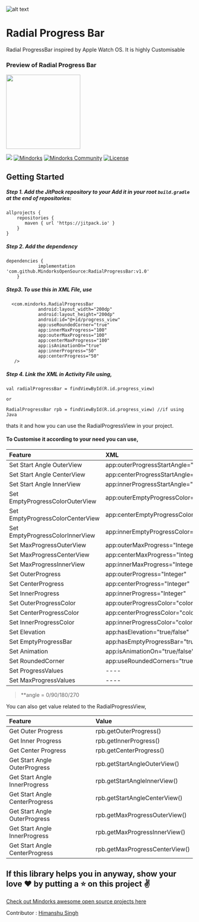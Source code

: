 ![alt text](https://github.com/MindorksOpenSource/RadialProgressBar/blob/master/images/logo.jpg)

# Radial Progress Bar

Radial ProgressBar inspired  by Apple Watch OS. It is highly Customisable <br/>
### Preview of Radial Progress Bar
<img  height="200" src="https://github.com/MindorksOpenSource/RadialProgressBar/blob/master/images/1.jpg">

![](https://github.com/MindorksOpenSource/RadialProgressBar/blob/master/images/rpb.gif)
[![Mindorks](https://img.shields.io/badge/mindorks-opensource-blue.svg)](https://mindorks.com/open-source-projects)
[![Mindorks Community](https://img.shields.io/badge/join-community-blue.svg)](https://mindorks.com/join-community)
[![License](https://img.shields.io/badge/License-Apache%202.0-blue.svg)](https://opensource.org/licenses/Apache-2.0)

## Getting Started

##### Step 1. Add the JitPack repository to your Add it in your root `build.gradle` at the end of repositories:


```
allprojects {
    repositories {
   	   maven { url 'https://jitpack.io' }
    }
}
```

##### Step 2. Add the dependency
```
dependencies {
	        implementation 'com.github.MindorksOpenSource:RadialProgressBar:v1.0'
	}
```

##### Step3. To use this in XML File, use

```
  <com.mindorks.RadialProgressBar
            android:layout_width="200dp"
            android:layout_height="200dp"
            android:id="@+id/progress_view"
            app:useRoundedCorner="true"
            app:innerMaxProgress="100"
            app:outerMaxProgress="100"
            app:centerMaxProgress="100"
            app:isAnimationOn="true"
            app:innerProgress="50"
            app:centerProgress="50"
   />

```

##### Step 4. Link the XML in Activity File using,

```
val radialProgressBar = findViewById(R.id.progress_view)

or

RadialProgressBar rpb = findViewById(R.id.progress_view) //if using Java
```

thats it and how you can use the RadialProgressView in your project.

#### To Customise it according to your need you can use,

| Feature                                   | XML                              | Activity (Java/Koltin)        |Default|
| :-------------                         |:-------------                           | :-----            |:----
|Set Start Angle OuterView|app:outerProgressStartAngle="angle"|rpb.setStartAngleOuterView(angle)|270|
|Set Start Angle CenterView|app:centerProgressStartAngle="angle"|rpb.setStartAngleCenterView(angle)|270|
|Set Start Angle InnerView|app:innerProgressStartAngle="angle"|rpb.setStartAngleInnerView(angle)|270|
|Set EmptyProgressColorOuterView|app:outerEmptyProgressColor="color"|rpb.setEmptyProgressColorOuterView(color)|#F5F5F5|
|Set EmptyProgressColorCenterView|app:centerEmptyProgressColor="color"|rpb.setEmptyProgressColorCenterView(color)|#F5F5F5|
|Set EmptyProgressColorInnerView|app:innerEmptyProgressColor="color"|rpb.setEmptyProgressColorInnerView(color)|#F5F5F5|
|Set MaxProgressOuterView|app:outerMaxProgress="Integer"|rpb.setMaxProgressOuterView(Integer)|100|
|Set MaxProgressCenterView|app:centerMaxProgress="Integer"|rpb.setMaxProgressCenterView(Integer)|100|
|Set MaxProgressInnerView|app:innerMaxProgress="Integer"|rpb.setMaxProgressInnerView(Integer)|100|
|Set OuterProgress|app:outerProgress="Integer"|rpb.setOuterProgress(Integer)|0|
|Set CenterProgress|app:centerProgress="Integer"|rpb.setCenterProgress(Integer)|0|
|Set InnerProgress|app:innerProgress="Integer"|rpb.setInnerProgress(Integer)|0|
|Set OuterProgressColor|app:outerProgressColor="color"|rpb.setOuterProgressColor(color)|#f52e67|
|Set CenterProgressColor|app:centerProgressColor="color"|rpb.setCenterProgressColor(color)|#c2ff07|
|Set InnerProgressColor|app:innerProgressColor="color"|rpb.setInnerProgressColor(color)|#0dffab|
|Set Elevation|app:hasElevation="true/false"|rpb.hasElevation(true/false)|false|
|Set EmptyProgressBar|app:hasEmptyProgressBar="true/false"|rpb.hasEmptyProgressBar(true/false)|false|
|Set Animation|app:isAnimationOn="true/false"|rpb.setAnimationInProgressView(true/false)|true|
|Set RoundedCorner|app:useRoundedCorners="true/false"|rpb.useRoundedCorners(true/false)|true|
|Set ProgressValues|----|rpb.setProgressValues(int,int,int)|----|
|Set MaxProgressValues|----|rpb.setMaxProgressValues(int,int,int)|----|

> **angle = 0/90/180/270

You can also get value related to the RadialProgressView,


| Feature                                   | Value                              |
| :-------------                         |:-------------                           |
|Get Outer Progress|rpb.getOuterProgress()|
|Get Inner Progress|rpb.getInnerProgress()|
|Get Center Progress|rpb.getCenterProgress()|
|Get Start Angle OuterProgress|rpb.getStartAngleOuterView()|
|Get Start Angle InnerProgress|rpb.getStartAngleInnerView()|
|Get Start Angle CenterProgress|rpb.getStartAngleCenterView()|
|Get Start Angle OuterProgress|rpb.getMaxProgressOuterView()|
|Get Start Angle InnerProgress|rpb.getMaxProgressInnerView()|
|Get Start Angle CenterProgress|rpb.getMaxProgressCenterView()|

## If this library helps you in anyway, show your love :heart: by putting a :star: on this project :v:

[Check out Mindorks awesome open source projects here](https://mindorks.com/open-source-projects)

Contributor : [Himanshu Singh](https://github.com/hi-manshu)

